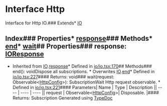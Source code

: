 # Interface Http
Interface for Http IO.### Extends* [IO](_io_io_.io.html)
## Index### Properties* [response](_io_io_.http.html#response)### Methods* [end](_io_io_.http.html#end)* [wait](_io_io_.http.html#wait)## Properties### response: [IOResponse](../classes/_io_io_.ioresponse.html)
* Inherited from [IO](_io_io_.io.html).[response](_io_io_.io.html#response)* Defined in [io/io.tsx:170](https://github.com/brn/react-mvi/blob/master/modules/core/src/io/io.tsx#L170)## Methods### end(): voidDispose all subscriptions.  * Overwrites [IO](_io_io_.io.html).[end](_io_io_.io.html#end)* Defined in [io/io.tsx:227](https://github.com/brn/react-mvi/blob/master/modules/core/src/io/io.tsx#L227)#### Returns: void### wait(request: Observable<[HttpConfig](../modules/_io_io_.html#httpconfig)>): SubscriptionWait Http request observable.  * Defined in [io/io.tsx:221](https://github.com/brn/react-mvi/blob/master/modules/core/src/io/io.tsx#L221)#### Parameters| Name | Type | Description || ---- | ---- | ---- || request | Observable<[HttpConfig](../modules/_io_io_.html#httpconfig)>| Disposable. |#### Returns: Subscription
Generated using [TypeDoc](http://typedoc.io)
